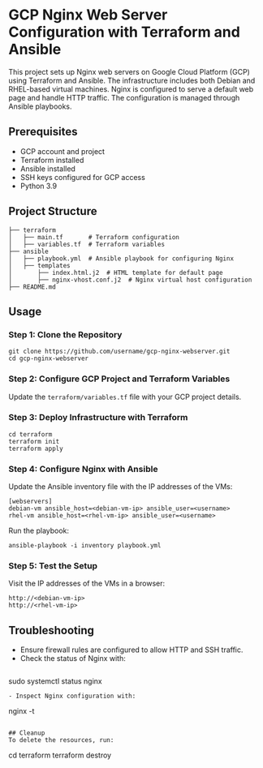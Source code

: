 # GCP Nginx Web Server Configuration with Terraform and Ansible

This project sets up Nginx web servers on Google Cloud Platform (GCP) using Terraform and Ansible. The infrastructure includes both Debian and RHEL-based virtual machines. Nginx is configured to serve a default web page and handle HTTP traffic. The configuration is managed through Ansible playbooks.

## Prerequisites
- GCP account and project
- Terraform installed
- Ansible installed
- SSH keys configured for GCP access
- Python 3.9

## Project Structure
```
├── terraform
│   ├── main.tf       # Terraform configuration
│   ├── variables.tf  # Terraform variables
├── ansible
│   ├── playbook.yml  # Ansible playbook for configuring Nginx
│   ├── templates
│       ├── index.html.j2  # HTML template for default page
│       ├── nginx-vhost.conf.j2  # Nginx virtual host configuration
├── README.md
```

## Usage
### Step 1: Clone the Repository
```
git clone https://github.com/username/gcp-nginx-webserver.git
cd gcp-nginx-webserver
```

### Step 2: Configure GCP Project and Terraform Variables
Update the `terraform/variables.tf` file with your GCP project details.

### Step 3: Deploy Infrastructure with Terraform
```
cd terraform
terraform init
terraform apply
```

### Step 4: Configure Nginx with Ansible
Update the Ansible inventory file with the IP addresses of the VMs:
```
[webservers]
debian-vm ansible_host=<debian-vm-ip> ansible_user=<username>
rhel-vm ansible_host=<rhel-vm-ip> ansible_user=<username>
```

Run the playbook:
```
ansible-playbook -i inventory playbook.yml
```

### Step 5: Test the Setup
Visit the IP addresses of the VMs in a browser:
```
http://<debian-vm-ip>
http://<rhel-vm-ip>
```

## Troubleshooting
- Ensure firewall rules are configured to allow HTTP and SSH traffic.
- Check the status of Nginx with:
  ```
sudo systemctl status nginx
  ```
- Inspect Nginx configuration with:
  ```
nginx -t
  ```

## Cleanup
To delete the resources, run:
```
cd terraform
terraform destroy
```
